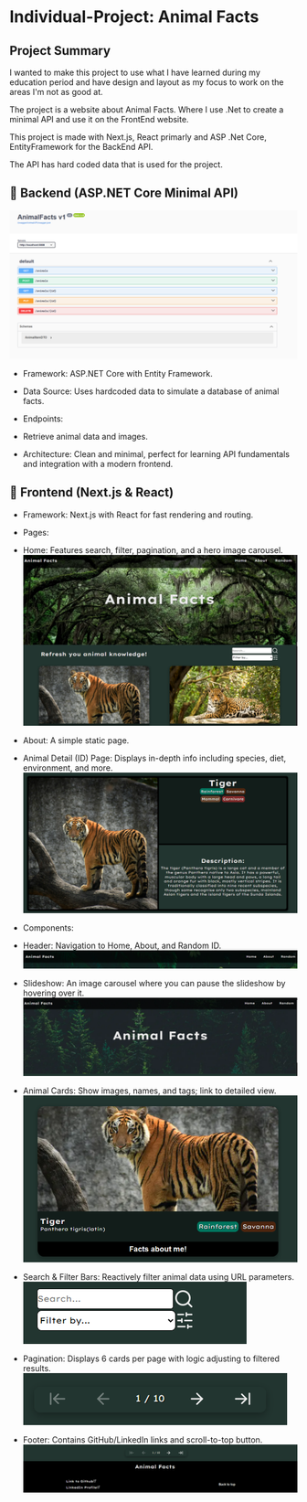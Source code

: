 # Individual-Project: Animal Facts

## Project Summary

I wanted to make this project to use what I have learned during my education period and have design and layout as my focus to work on the areas I'm not as good at.

The project is a website about Animal Facts. Where I use .Net to create a minimal API and use it on the FrontEnd website.

This project is made with Next.js, React primarly and ASP .Net Core, EntityFramework for the BackEnd API.

The API has hard coded data that is used for the project.

## 🧠 Backend (ASP.NET Core Minimal API)

![API Endpoints and CRUD functionality](screenshotAPI.png)

* Framework: ASP.NET Core with Entity Framework.

* Data Source: Uses hardcoded data to simulate a database of animal facts.

* Endpoints:

- Retrieve animal data and images.

* Architecture: Clean and minimal, perfect for learning API fundamentals and integration with a modern frontend.

## 🎨 Frontend (Next.js & React)
* Framework: Next.js with React for fast rendering and routing.

* Pages:

- Home: Features search, filter, pagination, and a hero image carousel.
![Home](screenshotHomepage.png)

- About: A simple static page.

- Animal Detail (ID) Page: Displays in-depth info including species, diet, environment, and more.
![Animal ID Page](screenshotIDPage.png)

* Components:

- Header: Navigation to Home, About, and Random ID.
![Header](screenshotHeader.png)

- Slideshow: An image carousel where you can pause the slideshow by hovering over it.
![Slideshow](screenshotSlideshow.png)

- Animal Cards: Show images, names, and tags; link to detailed view.
![Animal Card](screenshotAnimalCard.png)

- Search & Filter Bars: Reactively filter animal data using URL parameters.
![Search & Filter Bars](screenshotSearchAndFilter.png)

- Pagination: Displays 6 cards per page with logic adjusting to filtered results.
![Pagination](screenshotPagination.png)

- Footer: Contains GitHub/LinkedIn links and scroll-to-top button.
![Footer](screenshotFooter.png)